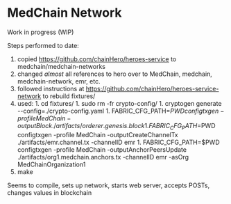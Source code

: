 # MedChain Network

Work in progress (WIP)

Steps performed to date:
 1. copied https://github.com/chainHero/heroes-service to medchain/medchain-networks
 1. changed *almost* all references to hero over to MedChain, medchain, medchain-network, emr, etc.
 1. followed instructions at https://github.com/chainHero/heroes-service-network to rebuild fixtures/
   1. used:
     1. cd fixtures/
     1. sudo rm -fr crypto-config/
     1. cryptogen generate --config=./crypto-config.yaml
     1. FABRIC_CFG_PATH=$PWD configtxgen -profile MedChain -outputBlock ./artifacts/orderer.genesis.block
     1. FABRIC_CFG_PATH=$PWD configtxgen -profile MedChain -outputCreateChannelTx ./artifacts/emr.channel.tx -channelID emr
     1. FABRIC_CFG_PATH=$PWD configtxgen -profile MedChain -outputAnchorPeersUpdate ./artifacts/org1.medchain.anchors.tx -channelID emr -asOrg MedChainOrganization1
 1. make

 Seems to compile, sets up network, starts web server, accepts POSTs, changes values in blockchain
